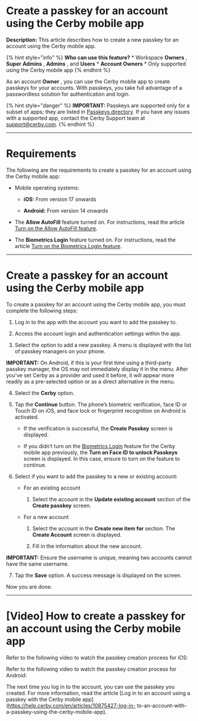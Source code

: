 # Create a passkey for an account using the Cerby mobile app

**Description:** This article describes how to create a new passkey for an account using the Cerby mobile app.

{% hint style="info" %} **Who can use this feature?** * Workspace **Owners** ,
**Super** **Admins** , **Admins** , and **Users** * **Account Owners** * Only
supported using the Cerby mobile app {% endhint %}

As an account **Owner** , you can use the Cerby mobile app to create passkeys
for your accounts. With passkeys, you take full advantage of a passwordless
solution for authentication and login.

{% hint style="danger" %} **IMPORTANT:** Passkeys are supported only for a
subset of apps; they are listed in
[Passkeys.directory](https://passkeys.directory/). If you have any issues with
a supported app, contact the Cerby Support team at
[support@cerby.com](mailto:support@cerby.com). {% endhint %}

* * *

# **Requirements**

The following are the requirements to create a passkey for an account using
the Cerby mobile app:

  * Mobile operating systems:

    * **iOS:** From version 17 onwards

    * **Android:** From version 14 onwards

  * The **Allow AutoFill** feature turned on. For instructions, read the article [Turn on the Allow AutoFill feature](https://help.cerby.com/en/articles/10008706-turn-on-the-allow-autofill-feature).

  * The **Biometrics Login** feature turned on. For instructions, read the article [Turn on the Biometrics Login feature](https://help.cerby.com/en/articles/10355971-turn-on-the-biometrics-login-feature).

* * *

# **Create a passkey for an account using the Cerby mobile app**

To create a passkey for an account using the Cerby mobile app, you must
complete the following steps:

  1. Log in to the app with the account you want to add the passkey to.

  2. Access the account login and authentication settings within the app.

  3. Select the option to add a new passkey. A menu is displayed with the list of passkey managers on your phone.

**IMPORTANT:** On Android, if this is your first time using a third-party
passkey manager, the OS may not immediately display it in the menu. After
you've set Cerby as a provider and used it before, it will appear more readily
as a pre-selected option or as a direct alternative in the menu.

  4. Select the **Cerby** option. 

  5. Tap the **Continue** button. The phone’s biometric verification, face ID or Touch ID on iOS, and face lock or fingerprint recognition on Android is activated.

     * If the verification is successful, the **Create Passkey** screen is displayed.

     * If you didn’t turn on the [Biometrics Login](https://help.cerby.com/en/articles/10355971-turn-on-the-biometrics-login-feature) feature for the Cerby mobile app previously, the **Turn on Face ID to unlock Passkeys** screen is displayed. In this case, ensure to turn on the feature to continue.

  6. Select if you want to add the passkey to a new or existing account:

     * For an existing account

       1. Select the account in the **Update existing account** section of the **Create passkey** screen.

     * For a new account

       1. Select the account in the **Create new item for <app name>** section. The **Create Account** screen is displayed.

       2. Fill in the information about the new account.

**IMPORTANT:** Ensure the username is unique, meaning two accounts cannot have
the same username.

  7. Tap the **Save** option. A success message is displayed on the screen.

Now you are done.

* * *

# [Video] How to create a passkey for an account using the Cerby mobile app

Refer to the following video to watch the passkey creation process for iOS:

Refer to the following video to watch the passkey creation process for
Android:

The next time you log in to the account, you can use the passkey you created.
For more information, read the article [Log in to an account using a passkey
with the Cerby mobile app](https://help.cerby.com/en/articles/10875427-log-in-
to-an-account-with-a-passkey-using-the-cerby-mobile-app).

